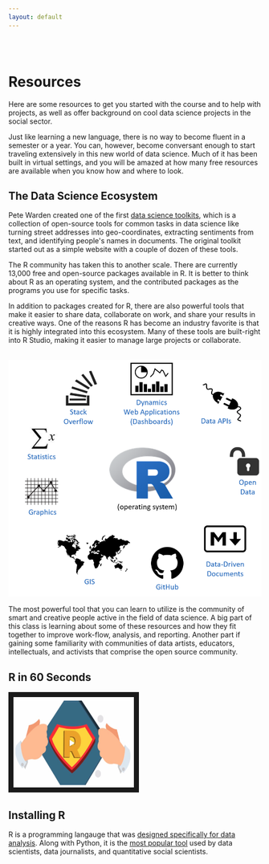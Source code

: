 ```yaml
---
layout: default
---
```


<br><br>

# Resources

Here are some resources to get you started with the course and to help with projects, as well as offer background on cool data science projects in the social sector.

Just like learning a new language, there is no way to become fluent in a semester or a year. You can, however, become conversant enough to start traveling extensively in this new world of data science. Much of it has been built in virtual settings, and you will be amazed at how many free resources are available when you know how and where to look.

## The Data Science Ecosystem

Pete Warden created one of the first [data science toolkits](http://www.datasciencetoolkit.org/), which is a collection of open-source tools for common tasks in data science like turning street addresses into geo-coordinates, extracting sentiments from text, and identifying people's names in documents. The original toolkit started out as a simple website with a couple of dozen of these tools.

The R community has taken this to another scale. There are currently 13,000 free and open-source packages available in R. It is better to think about R as an operating system, and the contributed packages as the programs you use for specific tasks. 

In addition to packages created for R, there are also powerful tools that make it easier to share data, collaborate on work, and share your results in creative ways. One of the reasons R has become an industry favorite is that it is highly integrated into this ecosystem. Many of these tools are built-right into R Studio, making it easier to manage large projects or collaborate.

<br>
<img src="/assets/img/data-science-ecosystem.png" alt="Data Science Ecosystem" class="center">
<br>

The most powerful tool that you can learn to utilize is the community of smart and creative people active in the field of data science. A big part of this class is learning about some of these resources and how they fit together to improve work-flow, analysis, and reporting. Another part if gaining some familiarity with communities of data artists, educators, intellectuals, and activists that comprise the open source community. 

## R in 60 Seconds

<a href="https://vimeo.com/180644880" target="_blank"><img src="./assets/img/R-in-60-seconds.png" 
alt="R in 60 seconds" width="240" height="180" border="10" /></a>


## Installing R

R is a programming langauge that was [designed specifically for data analysis](https://www.nytimes.com/2009/01/07/technology/business-computing/07program.html). Along with Python, it is the [most popular tool](https://stackoverflow.blog/2017/10/10/impressive-growth-r/) used by data scientists, data journalists, and quantitative social scientists. 





<br><br><br>

